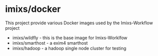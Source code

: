 # imixs/docker

This project provide various Docker images used by the Imixs-Workflow project


* imixs/wildfly - this is the base image for Imixs-Worklfow
* imixs/smarthost - a exim4 smarthost
* imixs/hadoop - a hadoop single node cluster for testing
